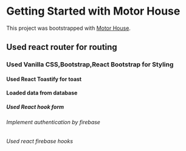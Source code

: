 # Getting Started with Motor House

This project was bootstrapped with [Motor House]( https://warhouse-management.web.app).

## Used react router for routing
### Used Vanilla CSS,Bootstrap,React Bootstrap for Styling
#### Used React Toastify for toast
#### Loaded data from database
##### Used React hook form
###### Implement authentication by firebase
###### Used react firebase hooks 